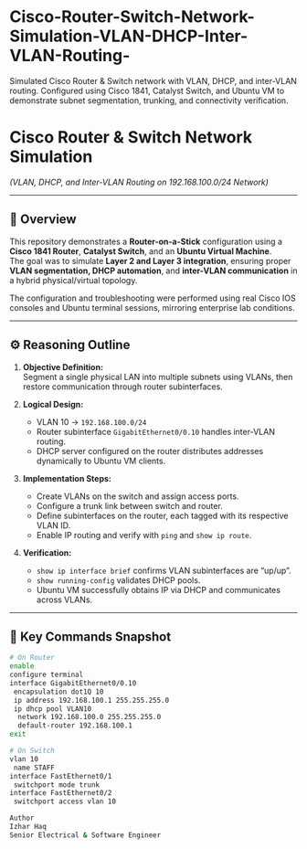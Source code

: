 # Cisco-Router-Switch-Network-Simulation-VLAN-DHCP-Inter-VLAN-Routing-
Simulated Cisco Router &amp; Switch network with VLAN, DHCP, and inter-VLAN routing. Configured using Cisco 1841, Catalyst Switch, and Ubuntu VM to demonstrate subnet segmentation, trunking, and connectivity verification.

# Cisco Router & Switch Network Simulation  
*(VLAN, DHCP, and Inter-VLAN Routing on 192.168.100.0/24 Network)*  

---

## 🧭 Overview  
This repository demonstrates a **Router-on-a-Stick** configuration using a **Cisco 1841 Router**, **Catalyst Switch**, and an **Ubuntu Virtual Machine**.  
The goal was to simulate **Layer 2 and Layer 3 integration**, ensuring proper **VLAN segmentation, DHCP automation**, and **inter-VLAN communication** in a hybrid physical/virtual topology.  

The configuration and troubleshooting were performed using real Cisco IOS consoles and Ubuntu terminal sessions, mirroring enterprise lab conditions.  

---

## ⚙️ Reasoning Outline  

1. **Objective Definition:**  
   Segment a single physical LAN into multiple subnets using VLANs, then restore communication through router subinterfaces.  

2. **Logical Design:**  
   - VLAN 10 → `192.168.100.0/24`  
   - Router subinterface `GigabitEthernet0/0.10` handles inter-VLAN routing.  
   - DHCP server configured on the router distributes addresses dynamically to Ubuntu VM clients.  

3. **Implementation Steps:**  
   - Create VLANs on the switch and assign access ports.  
   - Configure a trunk link between switch and router.  
   - Define subinterfaces on the router, each tagged with its respective VLAN ID.  
   - Enable IP routing and verify with `ping` and `show ip route`.  

4. **Verification:**  
   - `show ip interface brief` confirms VLAN subinterfaces are “up/up”.  
   - `show running-config` validates DHCP pools.  
   - Ubuntu VM successfully obtains IP via DHCP and communicates across VLANs.  

---

## 🧩 Key Commands Snapshot  

```bash
# On Router
enable
configure terminal
interface GigabitEthernet0/0.10
 encapsulation dot1Q 10
 ip address 192.168.100.1 255.255.255.0
 ip dhcp pool VLAN10
  network 192.168.100.0 255.255.255.0
  default-router 192.168.100.1
exit

# On Switch
vlan 10
 name STAFF
interface FastEthernet0/1
 switchport mode trunk
interface FastEthernet0/2
 switchport access vlan 10

Author
Izhar Haq
Senior Electrical & Software Engineer
